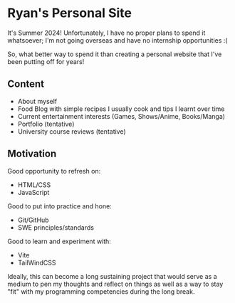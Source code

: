 # Ryan's Personal Site

It's Summer 2024! Unfortunately, I have no proper plans to spend it whatsoever; I'm not going overseas and have no internship opportunities :(

So, what better way to spend it than creating a personal website that I've been putting off for years!

## Content

- About myself
- Food Blog with simple recipes I usually cook and tips I learnt over time
- Current entertainment interests (Games, Shows/Anime, Books/Manga)
- Portfolio (tentative)
- University course reviews (tentative)

## Motivation

Good opportunity to refresh on:

- HTML/CSS
- JavaScript

Good to put into practice and hone:

- Git/GitHub
- SWE principles/standards

Good to learn and experiment with:

- Vite
- TailWindCSS

Ideally, this can become a long sustaining project that would serve as a medium to pen my thoughts and reflect on things as well as a way to stay "fit" with my programming competencies during the long break.
